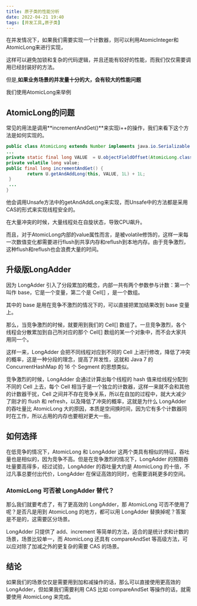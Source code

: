 ```yaml
---
title: 原子类的性能分析
date: 2022-04-21 19:40  
tags: [并发工具,原子类]
---
```

在并发情况下，如果我们需要实现一个计数器，则可以利用AtomicInteger和AtomicLong来进行实现，

这样可以避免加锁和复杂的代码逻辑，并且还能有较好的性能，而我们仅仅需要调用已经封装好的方法。

但是,**如果业务场景的并发量十分的大，会有较大的性能问题**

我们使用AtomicLong来举例

## AtomicLong的问题

常见的用法是调用**incrementAndGet()**来实现i++的操作，我们来看下这个方法是如何实现的。

```java
public class AtomicLong extends Number implements java.io.Serializable {
...
private static final long VALUE  = U.objectFieldOffset(AtomicLong.class, "value");
private volatile long value;
public final long incrementAndGet() {
        return U.getAndAddLong(this, VALUE, 1L) + 1L;
 }
 ...
}
```

他会调用Unsafe方法中的getAndAddLong来实现，而Unsafe中的方法都是采用CAS的形式来实现线程安全的。

在大量冲突的时候，大量线程处在自旋状态，导致CPU飙升。

而且，对于AtomicLong内部的value属性而言，是被volatile修饰的，这样一来每一次数值变化都需要进行flush到共享内存和reflush到本地内存。由于竞争激烈，这种flush和reflush也会浪费大量的时间。

## 升级版LongAdder

因为 LongAdder 引入了分段累加的概念，内部一共有两个参数参与计数：第一个叫作 base，它是一个变量，第二个是 Cell[] ，是一个数组。

其中的 base 是用在竞争不激烈的情况下的，可以直接把累加结果改到 base 变量上。

那么，当竞争激烈的时候，就要用到我们的 Cell[] 数组了。一旦竞争激烈，各个线程会分散累加到自己所对应的那个 Cell[] 数组的某一个对象中，而不会大家共用同一个。

这样一来，LongAdder 会把不同线程对应到不同的 Cell 上进行修改，降低了冲突的概率，这是一种分段的理念，提高了并发性，这就和 Java 7 的 ConcurrentHashMap 的 16 个 Segment 的思想类似。

竞争激烈的时候，LongAdder 会通过计算出每个线程的 hash 值来给线程分配到不同的 Cell 上去，每个 Cell 相当于是一个独立的计数器，这样一来就不会和其他的计数器干扰，Cell 之间并不存在竞争关系，所以在自加的过程中，就大大减少了刚才的 flush 和 refresh，以及降低了冲突的概率，这就是为什么 LongAdder 的吞吐量比 AtomicLong 大的原因，本质是空间换时间，因为它有多个计数器同时在工作，所以占用的内存也要相对更大一些。

## 如何选择

在低竞争的情况下，AtomicLong 和 LongAdder 这两个类具有相似的特征，吞吐量也是相似的，因为竞争不高。但是在竞争激烈的情况下，LongAdder 的预期吞吐量要高得多，经过试验，LongAdder 的吞吐量大约是 AtomicLong 的十倍，不过凡事总要付出代价，LongAdder 在保证高效的同时，也需要消耗更多的空间。

### AtomicLong 可否被 LongAdder 替代？

那么我们就要考虑了，有了更高效的 LongAdder，那 AtomicLong 可否不使用了呢？是否凡是用到 AtomicLong 的地方，都可以用 LongAdder 替换掉呢？答案是不是的，这需要区分场景。

LongAdder 只提供了 add、increment 等简单的方法，适合的是统计求和计数的场景，场景比较单一，而 AtomicLong 还具有 compareAndSet 等高级方法，可以应对除了加减之外的更复杂的需要 CAS 的场景。

## 结论

如果我们的场景仅仅是需要用到加和减操作的话，那么可以直接使用更高效的 LongAdder，但如果我们需要利用 CAS 比如 compareAndSet 等操作的话，就需要使用 AtomicLong 来完成。
